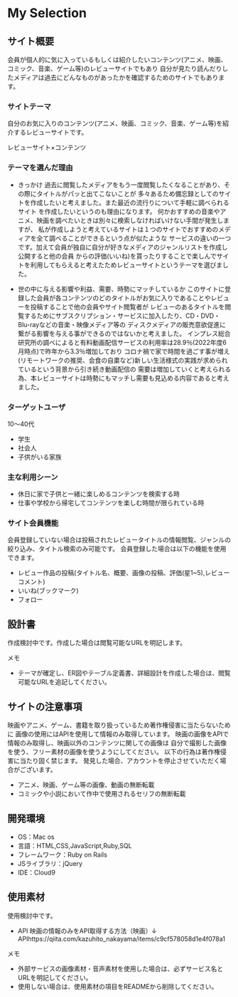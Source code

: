 # My Selection

## サイト概要
会員が個人的に気に入っているもしくは紹介したいコンテンツ(アニメ、映画、コミック、音楽、ゲーム等)のレビューサイトでもあり
自分が見たり読んだりしたメディアは過去にどんなものがあったかを確認するためのサイトでもあります。

### サイトテーマ
自分のお気に入りのコンテンツ(アニメ、映画、コミック、音楽、ゲーム等)を紹介するレビューサイトです。

レビューサイト×コンテンツ
### テーマを選んだ理由
 - きっかけ
過去に閲覧したメディアをもう一度閲覧したくなることがあり、その際にタイトルがパッと出てこないことが
多々あるため備忘録としてのサイトを作成したいと考えました。また最近の流行りについて手軽に調べられるサイト
を作成したいというのも理由になります。
何かおすすめの音楽やアニメ、映画を調べたいときは別々に検索しなければいけない手間が発生しますが、
私が作成しようと考えているサイトは１つのサイトでおすすめのメディアを全て調べることができるという点が似たような
サービスの違いの一つです。加えて会員が独自に自分が好きなメディアのジャンルリストを作成し公開すると他の会員
からの評価(いいね)を貰ったりすることで楽しんでサイトを利用してもらえると考えたためレビューサイトというテーマを選びました。

 - 世の中に与える影響や利益、需要、時勢にマッチしているか
このサイトに登録した会員が各コンテンツのどのタイトルがお気に入りであることやレビューを投稿することで他の会員やサイト閲覧者が
レビューのあるタイトルを閲覧するためにサブスクリプション・サービスに加入したり、CD・DVD・Blu-rayなどの音楽・映像メディア等の
ディスクメディアの販売意欲促進に繋がる影響を与える事ができるのではないかと考えました。
インプレス総合研究所の調べによると有料動画配信サービスの利用率は28.9％(2022年度6月時点)で昨年から3.3％増加しており
コロナ禍で家で時間を過ごす事が増え(リモートワークの推奨、会食の自粛など)新しい生活様式の実践が求められているという背景から引き続き動画配信の
需要は増加していくと考えられる為、本レビューサイトは時勢にもマッチし需要も見込める内容であると考えました。


### ターゲットユーザ

10〜40代
 - 学生
 - 社会人
 - 子供がいる家族
 
### 主な利用シーン
 - 休日に家で子供と一緒に楽しめるコンテンツを検索する時
 - 仕事や学校から帰宅してコンテンツを楽しむ時間が限られている時
 
### サイト会員機能
会員登録していない場合は投稿されたレビュータイトルの情報閲覧、ジャンルの絞り込み、タイトル検索のみ可能です。
会員登録した場合は以下の機能を使用できます。

 - レビュー作品の投稿(タイトル名、概要、画像の投稿、評価(星1~5),レビューコメント)
 - いいね(ブックマーク)
 - フォロー
 


## 設計書
作成検討中です。作成した場合は閲覧可能なURLを明記します。

メモ
 - テーマが確定し、ER図やテーブル定義書、詳細設計を作成した場合は、閲覧可能なURLを追記してください。
 
## サイトの注意事項
映画やアニメ、ゲーム、書籍を取り扱っているため著作権侵害に当たらないために
画像の使用にはAPIを使用して情報のみ取得しています。
映画の画像をAPIで情報のみ取得し、映画以外のコンテンツに関しての画像は
自分で撮影した画像を使う、フリー素材の画像を使うようにしてください。
以下の行為は著作権侵害に当たり固く禁じます。
発見した場合、アカウントを停止させていただく場合がございます。

 - アニメ、映画、ゲーム等の画像、動画の無断転載
 - コミックや小説において作中で使用されるセリフの無断転載


## 開発環境
- OS：Mac os
- 言語：HTML,CSS,JavaScript,Ruby,SQL
- フレームワーク：Ruby on Rails
- JSライブラリ：jQuery
- IDE：Cloud9

## 使用素材
使用検討中です。

 - API
映画の情報のみをAPI取得する方法（映画）↓
APIhttps://qiita.com/kazuhito_nakayama/items/c9cf578058d1e4f078a1

メモ
- 外部サービスの画像素材・音声素材を使用した場合は、必ずサービス名とURLを明記してください。
- 使用しない場合は、使用素材の項目をREADMEから削除してください。
